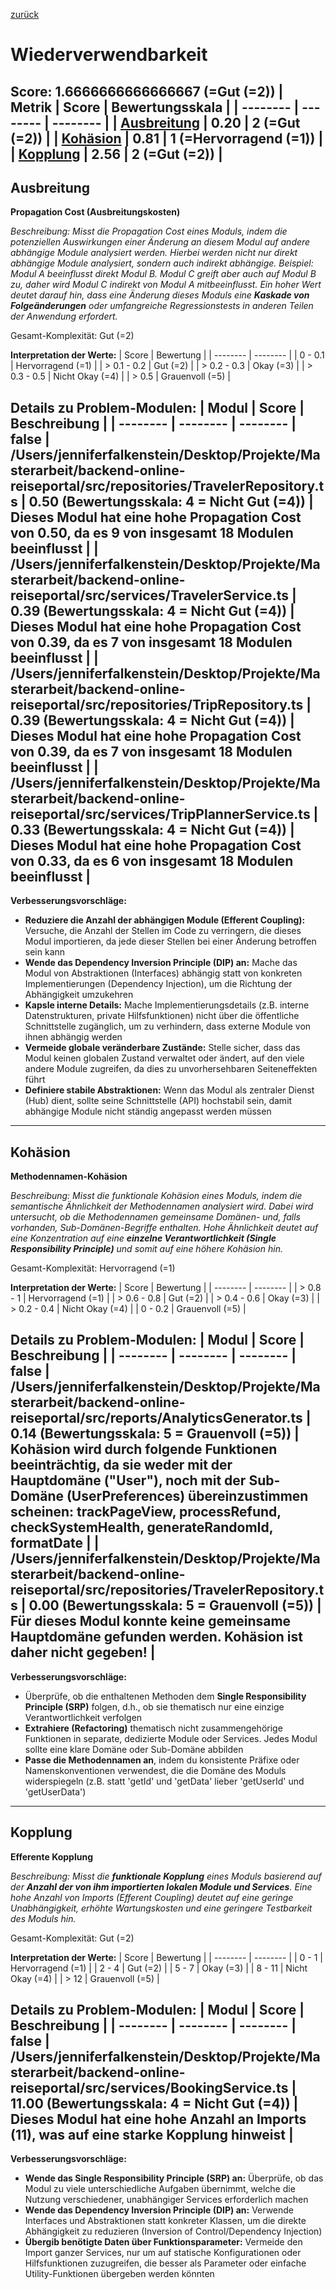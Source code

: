 [zurück](../REPORT.md)
# Wiederverwendbarkeit
Score: 1.6666666666666667 (=Gut (=2))
| Metrik | Score | Bewertungsskala |
| -------- | -------- | -------- |
| [Ausbreitung](#ausbreitung) | 0.20 | 2 (=Gut (=2)) |
| [Kohäsion](#kohäsion) | 0.81 | 1 (=Hervorragend (=1)) |
| [Kopplung](#kopplung) | 2.56 | 2 (=Gut (=2)) |
-----
## Ausbreitung
**Propagation Cost (Ausbreitungskosten)**
 
*Beschreibung: Misst die Propagation Cost eines Moduls, indem die potenziellen Auswirkungen einer Änderung an diesem Modul auf andere abhängige Module analysiert werden. Hierbei werden nicht nur direkt abhängige Module analysiert, sondern auch indirekt abhängige. Beispiel: Modul A beeinflusst direkt Modul B. Modul C greift aber auch auf Modul B zu, daher wird Modul C indirekt von Modul A mitbeeinflusst. Ein hoher Wert deutet darauf hin, dass eine Änderung dieses Moduls eine **Kaskade von Folgeänderungen** oder umfangreiche Regressionstests in anderen Teilen der Anwendung erfordert.*
 
Gesamt-Komplexität: Gut (=2)
 
**Interpretation der Werte:**
| Score | Bewertung |
| -------- | -------- |
| 0 - 0.1 | Hervorragend (=1) |
| > 0.1 - 0.2 | Gut (=2) |
| > 0.2 - 0.3 | Okay (=3) |
| > 0.3 - 0.5 | Nicht Okay (=4) |
| > 0.5 | Grauenvoll (=5) |
 
**Details zu Problem-Modulen:**
| Modul | Score | Beschreibung |
| -------- | -------- | -------- |
false
| /Users/jenniferfalkenstein/Desktop/Projekte/Masterarbeit/backend-online-reiseportal/src/repositories/TravelerRepository.ts | 0.50 (Bewertungsskala: 4 = Nicht Gut (=4)) | Dieses Modul hat eine hohe Propagation Cost von 0.50, da es 9 von insgesamt 18 Modulen beeinflusst |
| /Users/jenniferfalkenstein/Desktop/Projekte/Masterarbeit/backend-online-reiseportal/src/services/TravelerService.ts | 0.39 (Bewertungsskala: 4 = Nicht Gut (=4)) | Dieses Modul hat eine hohe Propagation Cost von 0.39, da es 7 von insgesamt 18 Modulen beeinflusst |
| /Users/jenniferfalkenstein/Desktop/Projekte/Masterarbeit/backend-online-reiseportal/src/repositories/TripRepository.ts | 0.39 (Bewertungsskala: 4 = Nicht Gut (=4)) | Dieses Modul hat eine hohe Propagation Cost von 0.39, da es 7 von insgesamt 18 Modulen beeinflusst |
| /Users/jenniferfalkenstein/Desktop/Projekte/Masterarbeit/backend-online-reiseportal/src/services/TripPlannerService.ts | 0.33 (Bewertungsskala: 4 = Nicht Gut (=4)) | Dieses Modul hat eine hohe Propagation Cost von 0.33, da es 6 von insgesamt 18 Modulen beeinflusst |
-----
**Verbesserungsvorschläge:**
- **Reduziere die Anzahl der abhängigen Module (Efferent Coupling):** Versuche, die Anzahl der Stellen im Code zu verringern, die dieses Modul importieren, da jede dieser Stellen bei einer Änderung betroffen sein kann
- **Wende das Dependency Inversion Principle (DIP) an:** Mache das Modul von Abstraktionen (Interfaces) abhängig statt von konkreten Implementierungen (Dependency Injection), um die Richtung der Abhängigkeit umzukehren
- **Kapsle interne Details:** Mache Implementierungsdetails (z.B. interne Datenstrukturen, private Hilfsfunktionen) nicht über die öffentliche Schnittstelle zugänglich, um zu verhindern, dass externe Module von ihnen abhängig werden
- **Vermeide globale veränderbare Zustände:** Stelle sicher, dass das Modul keinen globalen Zustand verwaltet oder ändert, auf den viele andere Module zugreifen, da dies zu unvorhersehbaren Seiteneffekten führt
- **Definiere stabile Abstraktionen:** Wenn das Modul als zentraler Dienst (Hub) dient, sollte seine Schnittstelle (API) hochstabil sein, damit abhängige Module nicht ständig angepasst werden müssen
-----
## Kohäsion
**Methodennamen-Kohäsion**
 
*Beschreibung: Misst die funktionale Kohäsion eines Moduls, indem die semantische Ähnlichkeit der Methodennamen analysiert wird. Dabei wird untersucht, ob die Methodennamen gemeinsame Domänen- und, falls vorhanden, Sub-Domänen-Begriffe enthalten. Hohe Ähnlichkeit deutet auf eine Konzentration auf eine **einzelne Verantwortlichkeit (Single Responsibility Principle)** und somit auf eine höhere Kohäsion hin.*
 
Gesamt-Komplexität: Hervorragend (=1)
 
**Interpretation der Werte:**
| Score | Bewertung |
| -------- | -------- |
| > 0.8 - 1 | Hervorragend (=1) |
| > 0.6 - 0.8 | Gut (=2) |
| > 0.4 - 0.6 | Okay (=3) |
| > 0.2 - 0.4 | Nicht Okay (=4) |
| 0 - 0.2 | Grauenvoll (=5) |
 
**Details zu Problem-Modulen:**
| Modul | Score | Beschreibung |
| -------- | -------- | -------- |
false
| /Users/jenniferfalkenstein/Desktop/Projekte/Masterarbeit/backend-online-reiseportal/src/reports/AnalyticsGenerator.ts | 0.14 (Bewertungsskala: 5 = Grauenvoll (=5)) | Kohäsion wird durch folgende Funktionen beeinträchtig, da sie weder mit der Hauptdomäne ("User"), noch mit der Sub-Domäne (UserPreferences) übereinzustimmen scheinen: trackPageView, processRefund, checkSystemHealth, generateRandomId, formatDate |
| /Users/jenniferfalkenstein/Desktop/Projekte/Masterarbeit/backend-online-reiseportal/src/repositories/TravelerRepository.ts | 0.00 (Bewertungsskala: 5 = Grauenvoll (=5)) | Für dieses Modul konnte keine gemeinsame Hauptdomäne gefunden werden. Kohäsion ist daher nicht gegeben! |
-----
**Verbesserungsvorschläge:**
- Überprüfe, ob die enthaltenen Methoden dem **Single Responsibility Principle (SRP)** folgen, d.h., ob sie thematisch nur eine einzige Verantwortlichkeit verfolgen
- **Extrahiere (Refactoring)** thematisch nicht zusammengehörige Funktionen in separate, dedizierte Module oder Services. Jedes Modul sollte eine klare Domäne oder Sub-Domäne abbilden
- **Passe die Methodennamen an**, indem du konsistente Präfixe oder Namenskonventionen verwendest, die die Domäne des Moduls widerspiegeln (z.B. statt 'getId' und 'getData' lieber 'getUserId' und 'getUserData')
-----
## Kopplung
**Efferente Kopplung**
 
*Beschreibung: Misst die **funktionale Kopplung** eines Moduls basierend auf der **Anzahl der von ihm importierten lokalen Module und Services**. Eine hohe Anzahl von Imports (Efferent Coupling) deutet auf eine geringe Unabhängigkeit, erhöhte Wartungskosten und eine geringere Testbarkeit des Moduls hin.*
 
Gesamt-Komplexität: Gut (=2)
 
**Interpretation der Werte:**
| Score | Bewertung |
| -------- | -------- |
| 0 - 1 | Hervorragend (=1) |
| 2 - 4 | Gut (=2) |
| 5 - 7 | Okay (=3) |
| 8 - 11 | Nicht Okay (=4) |
| > 12 | Grauenvoll (=5) |
 
**Details zu Problem-Modulen:**
| Modul | Score | Beschreibung |
| -------- | -------- | -------- |
false
| /Users/jenniferfalkenstein/Desktop/Projekte/Masterarbeit/backend-online-reiseportal/src/services/BookingService.ts | 11.00 (Bewertungsskala: 4 = Nicht Gut (=4)) | Dieses Modul hat eine hohe Anzahl an Imports (11), was auf eine starke Kopplung hinweist |
-----
**Verbesserungsvorschläge:**
- **Wende das Single Responsibility Principle (SRP) an:** Überprüfe, ob das Modul zu viele unterschiedliche Aufgaben übernimmt, welche die Nutzung verschiedener, unabhängiger Services erforderlich machen
- **Wende das Dependency Inversion Principle (DIP) an:** Verwende Interfaces und Abstraktionen statt konkreter Klassen, um die direkte Abhängigkeit zu reduzieren (Inversion of Control/Dependency Injection)
- **Übergib benötigte Daten über Funktionsparameter:** Vermeide den Import ganzer Services, nur um auf statische Konfigurationen oder Hilfsfunktionen zuzugreifen, die besser als Parameter oder einfache Utility-Funktionen übergeben werden könnten